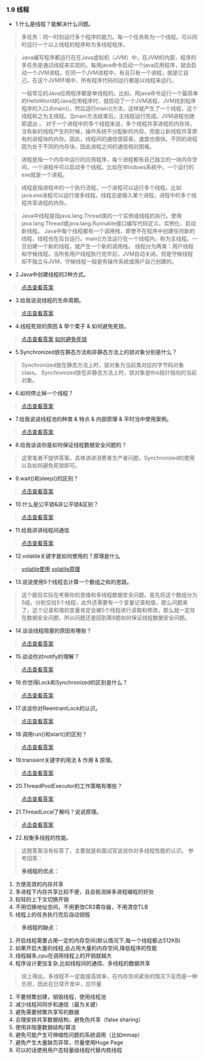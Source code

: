 ### 1.9 线程

- 1.什么是线程？能解决什么问题。

>多任务：同一时刻运行多个程序的能力。每一个任务称为一个线程。可以同时运行一个以上线程的程序称为多线程程序。

>Java编写程序都运行在在Java虚拟机（JVM）中，在JVM的内部，程序的多任务是通过线程来实现的。每用java命令启动一个java应用程序，就会启动一个JVM进程。在同一个JVM进程中，有且只有一个进程，就是它自己。在这个JVM环境中，所有程序代码的运行都是以线程来运行。

>一般常见的Java应用程序都是单线程的。比如，用java命令运行一个最简单的HelloWorld的Java应用程序时，就启动了一个JVM进程，JVM找到程序程序的入口点main()，然后运行main()方法，这样就产生了一个线程，这个线程称之为主线程。当main方法结束后，主线程运行完成。JVM进程也随即退出 。
>对于一个进程中的多个线程来说，多个线程共享进程的内存块，当有新的线程产生的时候，操作系统不分配新的内存，而是让新线程共享原有的进程块的内存。因此，线程间的通信很容易，速度也很快。不同的进程因为处于不同的内存块，因此进程之间的通信相对困难。

>进程是指一个内存中运行的应用程序，每个进程都有自己独立的一块内存空间，一个进程中可以启动多个线程。比如在Windows系统中，一个运行的exe就是一个进程。

>线程是指进程中的一个执行流程，一个进程可以运行多个线程。比如java.exe进程可以运行很多线程。线程总是输入某个进程，进程中的多个线程共享进程的内存。

>Java中线程是指java.lang.Thread类的一个实例或线程的执行。使用java.lang.Thread或java.lang.Runnable接口编写代码定义、实例化、启动新线程。
>Java中每个线程都有一个调用栈，即使不在程序中创建任何新的线程，线程也在后台运行。main()方法运行在一个线程内，称为主线程。一旦创建一个新的线程，就产生一个新的调用栈。
线程分为两类：用户线程和守候线程。当所有用户线程执行完毕后，JVM自动关闭。但是守候线程却不独立与JVM，守候线程一般是有操作系统或用户自己创建的。


- 2.Java中创建线程的2种方式。

> [点击查看答案](https://www.cnblogs.com/tzc1024/p/6005580.html)

- 3.给我说说线程的生命周期。

> [点击查看答案](https://www.cnblogs.com/sunddenly/p/4106562.html)

- 4.线程死锁的原因 & 举个栗子 & 如何避免死锁。

> [点击查看答案](https://www.cnblogs.com/xiaoxi/p/8311034.html)
> [如何避免死锁](https://www.cnblogs.com/vinozly/p/5240204.html)

- 5.Synchronized放在静态方法和非静态方法上的锁对象分别是什么？

> Synchronized放在静态方法上时，锁对象为当前类对应的字节码对象class。
> Synchronized放在非静态方法上时，锁对象是this指针指向的当前对象。

- 6.如何停止掉一个线程？

> [点击查看答案](https://www.cnblogs.com/of-fanruice/p/7522201.html)

- 7.给我说说线程池的种类 & 特点 & 内部原理 & 平时当中使用案例。

> [点击查看答案](https://www.cnblogs.com/aaron911/p/6213808.html)

- 8.给我谈谈你是如何保证线程数据安全问题的？

> 这里笔者不提供答案。具体讲讲消费者生产者问题，Synchronized的使用以及如何避免死锁即可。

- 9.wait()和sleep()的区别？

> [点击查看答案](https://www.cnblogs.com/ccliekkas/p/5001611.html)

- 10.什么是公平锁&非公平锁&区别？

> [点击查看答案](https://www.cnblogs.com/qifengshi/p/6831055.html)

- 11.给我讲讲线程间通信

> [点击查看答案](https://www.cnblogs.com/hapjin/p/5492619.html)

- 12.volatile关键字是如何使用的？原理是什么

> [volatile使用](https://www.cnblogs.com/sunrunzhi/p/3930297.html)
> [volatile原理](https://www.cnblogs.com/dolphin0520/p/3920373.html)

- 13.说说使用5个线程去计算一个数组之和的思路。

> 这个题目实际在考察你的思维和多线程数据安全问题。首先将这个数组分为5组，分别交给5个线程，此外还需要有一个变量记录和值，那么问题来了，这个记录和值的变量肯定会被5个线程进行读取和修改，那么就一定存在数据安全问题，所以问题还是回到第8题如何保证线程数据安全问题。

- 14.谈谈线程阻塞的原因有哪些？

> [点击查看答案](https://www.cnblogs.com/ou-pc/p/9522369.html)

- 15.谈谈你对notify的理解？

> [点击查看答案](https://www.cnblogs.com/hapjin/p/5492645.html)

- 16.你觉得Lock和Synchronized的区别是什么？

> [点击查看答案](https://www.cnblogs.com/nsw2018/p/5821738.html)

- 17.谈谈你对ReentrantLock的认识。

> [点击查看答案](https://www.cnblogs.com/zhimingyang/p/5702752.html)

- 18.调用run()和start()的区别？

> [点击查看答案](http://www.cnblogs.com/changekyq/p/4308537.html)

- 19.transient关键字的用法 & 作用 & 原理。

> [点击查看答案](https://www.cnblogs.com/duanxz/p/4919147.html)

- 20.ThreadPoolExecutor的工作策略有哪些？

> [点击查看答案](https://www.cnblogs.com/lic309/p/4564507.html)

- 21.ThreadLocal了解吗？说说原理。

> [点击查看答案](https://www.cnblogs.com/xujian2014/p/5777849.html)

- 22.权衡多线程的性能。

> 这题答案没有标答了，主要就是和面试官说说你对多线程性能的认识。
> 参考回答：
>
> **多线程的优点：**
>
1. 方便高效的内存共享
1. 多进程下内存共享比较不便，且会抵消掉多进程编程的好处
1. 较轻的上下文切换开销
1. 不用切换地址空间，不用更改CR3寄存器，不用清空TLB
1. 线程上的任务执行完后自动销毁

>**多线程的缺点：**
>
1. 开启线程需要占用一定的内存空间(默认情况下,每一个线程都占512KB)
1. 如果开启大量的线程,会占用大量的内存空间,降低程序的性能
1. 线程越多,cpu在调用线程上的开销就越大
1. 程序设计更加复杂,比如线程间的通信、多线程的数据共享


>综上得出，多线程不一定能提高效率，在内存空间紧张的情况下反而是一种负担，因此在日常开发中，应尽量
>
1. 不要频繁创建，销毁线程，使用线程池
1. 减少线程间同步和通信（最为关键）
1. 避免需要频繁共享写的数据
1. 合理安排共享数据结构，避免伪共享（false sharing）
1. 使用非阻塞数据结构/算法
1. 避免可能产生可伸缩性问题的系统调用（比如mmap）
1. 避免产生大量缺页异常，尽量使用Huge Page
1. 可以的话使用用户态轻量级线程代替内核线程
